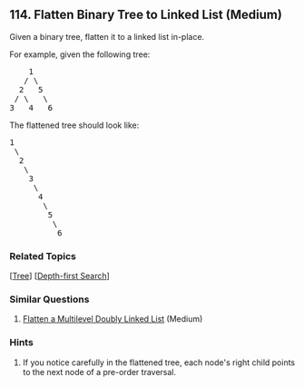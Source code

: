 <!--|This file generated by command(leetcode description); DO NOT EDIT.    |-->
<!--+----------------------------------------------------------------------+-->
<!--|@author    Openset <openset.wang@gmail.com>                           |-->
<!--|@link      https://github.com/openset                                 |-->
<!--|@home      https://github.com/openset/leetcode                        |-->
<!--+----------------------------------------------------------------------+-->

## 114. Flatten Binary Tree to Linked List (Medium)

<p>Given a binary tree, flatten it to a linked list in-place.</p>

<p>For example, given the following tree:</p>

<pre>
    1
   / \
  2   5
 / \   \
3   4   6
</pre>

<p>The flattened tree should look like:</p>

<pre>
1
 \
  2
   \
    3
     \
      4
       \
        5
         \
          6
</pre>

### Related Topics
  [[Tree](https://github.com/openset/leetcode/tree/master/tag/tree/README.md)]
  [[Depth-first Search](https://github.com/openset/leetcode/tree/master/tag/depth-first-search/README.md)]

### Similar Questions
  1. [Flatten a Multilevel Doubly Linked List](https://github.com/openset/leetcode/tree/master/problems/flatten-a-multilevel-doubly-linked-list) (Medium)

### Hints
  1. If you notice carefully in the flattened tree, each node's right child points to the next node of a pre-order traversal.
